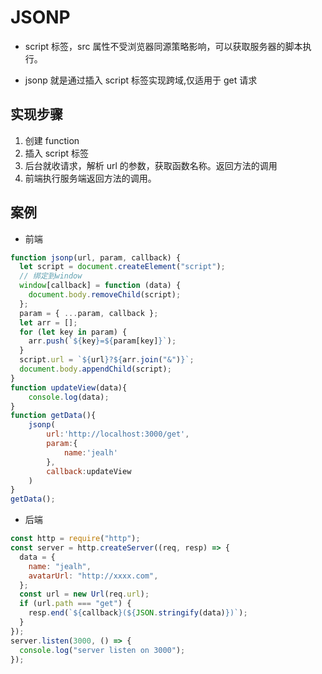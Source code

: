 # JSONP

- script 标签，src 属性不受浏览器同源策略影响，可以获取服务器的脚本执行。

- jsonp 就是通过插入 script 标签实现跨域,仅适用于 get 请求

## 实现步骤

1. 创建 function
2. 插入 script 标签
3. 后台就收请求，解析 url 的参数，获取函数名称。返回方法的调用
4. 前端执行服务端返回方法的调用。

## 案例

- 前端

```javascript
function jsonp(url, param, callback) {
  let script = document.createElement("script");
  // 绑定到window
  window[callback] = function (data) {
    document.body.removeChild(script);
  };
  param = { ...param, callback };
  let arr = [];
  for (let key in param) {
    arr.push(`${key}=${param[key]}`);
  }
  script.url = `${url}?${arr.join("&")}`;
  document.body.appendChild(script);
}
function updateView(data){
    console.log(data);
}
function getData(){
    jsonp(
        url:'http://localhost:3000/get',
        param:{
            name:'jealh'
        },
        callback:updateView
    )
}
getData();
```

- 后端

```javascript
const http = require("http");
const server = http.createServer((req, resp) => {
  data = {
    name: "jealh",
    avatarUrl: "http://xxxx.com",
  };
  const url = new Url(req.url);
  if (url.path === "get") {
    resp.end(`${callback}(${JSON.stringify(data)})`);
  }
});
server.listen(3000, () => {
  console.log("server listen on 3000");
});
```
